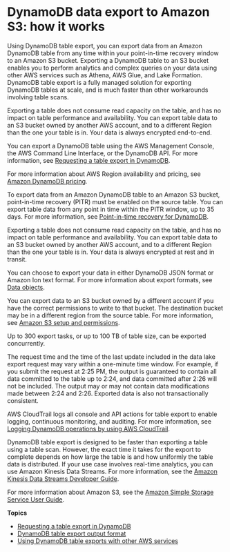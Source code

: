 # DynamoDB data export to Amazon S3: how it works<a name="S3DataExport.HowItWorks"></a>

Using DynamoDB table export, you can export data from an Amazon DynamoDB table from any time within your point\-in\-time recovery window to an Amazon S3 bucket\. Exporting a DynamoDB table to an S3 bucket enables you to perform analytics and complex queries on your data using other AWS services such as Athena, AWS Glue, and Lake Formation\. DynamoDB table export is a fully managed solution for exporting DynamoDB tables at scale, and is much faster than other workarounds involving table scans\.

Exporting a table does not consume read capacity on the table, and has no impact on table performance and availability\. You can export table data to an S3 bucket owned by another AWS account, and to a different Region than the one your table is in\. Your data is always encrypted end\-to\-end\.

You can export a DynamoDB table using the AWS Management Console, the AWS Command Line Interface, or the DynamoDB API\. For more information, see [Requesting a table export in DynamoDB](S3DataExport_Requesting.md)\.

For more information about AWS Region availability and pricing, see [Amazon DynamoDB pricing](https://aws.amazon.com/dynamodb/pricing)\.

To export data from an Amazon DynamoDB table to an Amazon S3 bucket, point\-in\-time recovery \(PITR\) must be enabled on the source table\. You can export table data from any point in time within the PITR window, up to 35 days\. For more information, see [Point\-in\-time recovery for DynamoDB](PointInTimeRecovery.md)\.

Exporting a table does not consume read capacity on the table, and has no impact on table performance and availability\. You can export table data to an S3 bucket owned by another AWS account, and to a different Region than the one your table is in\. Your data is always encrypted at rest and in transit\.

You can choose to export your data in either DynamoDB JSON format or Amazon Ion text format\. For more information about export formats, see [Data objects](S3DataExport.Output.md#S3DataExport.Output_Data)\.

You can export data to an S3 bucket owned by a different account if you have the correct permissions to write to that bucket\. The destination bucket may be in a different region from the source table\. For more information, see [Amazon S3 setup and permissions](S3DataExport_Requesting.md#S3DataExport_Requesting_Permissions)\.

Up to 300 export tasks, or up to 100 TB of table size, can be exported concurrently\.

The request time and the time of the last update included in the data lake export request may vary within a one\-minute time window\. For example, if you submit the request at 2:25 PM, the output is guaranteed to contain all data committed to the table up to 2:24, and data committed after 2:26 will not be included\. The output may or may not contain data modifications made between 2:24 and 2:26\. Exported data is also not transactionally consistent\.

AWS CloudTrail logs all console and API actions for table export to enable logging, continuous monitoring, and auditing\. For more information, see [Logging DynamoDB operations by using AWS CloudTrail](logging-using-cloudtrail.md)\.

DynamoDB table export is designed to be faster than exporting a table using a table scan\. However, the exact time it takes for the export to complete depends on how large the table is and how uniformly the table data is distributed\. If your use case involves real\-time analytics, you can use Amazon Kinesis Data Streams\. For more information, see the [Amazon Kinesis Data Streams Developer Guide](https://docs.aws.amazon.com/streams/latest/dev/)\.

For more information about Amazon S3, see the [Amazon Simple Storage Service User Guide](https://docs.aws.amazon.com/AmazonS3/latest/dev/)\.

**Topics**
+ [Requesting a table export in DynamoDB](S3DataExport_Requesting.md)
+ [DynamoDB table export output format](S3DataExport.Output.md)
+ [Using DynamoDB table exports with other AWS services](S3DataExport.Using.md)